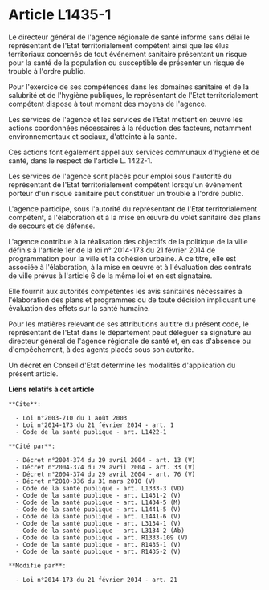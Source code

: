 # Article L1435-1

Le directeur général de l'agence régionale de santé informe sans délai le représentant de l'Etat territorialement compétent
ainsi que les élus territoriaux concernés de tout événement sanitaire présentant un risque pour la santé de la population ou
susceptible de présenter un risque de trouble à l'ordre public. 

Pour l'exercice de ses compétences dans les domaines sanitaire et de la salubrité et de l'hygiène publiques, le représentant
de l'Etat territorialement compétent dispose à tout moment des moyens de l'agence. 

Les services de l'agence et les services de l'Etat mettent en œuvre les actions coordonnées nécessaires à la réduction des
facteurs, notamment environnementaux et sociaux, d'atteinte à la santé. 

Ces actions font également appel aux services communaux d'hygiène et de santé, dans le respect de l'article L. 1422-1. 

Les services de l'agence sont placés pour emploi sous l'autorité du représentant de l'Etat territorialement compétent
lorsqu'un événement porteur d'un risque sanitaire peut constituer un trouble à l'ordre public. 

L'agence participe, sous l'autorité du représentant de l'Etat territorialement compétent, à l'élaboration et à la mise en
œuvre du volet sanitaire des plans de secours et de défense. 

L'agence contribue à la réalisation des objectifs de la politique de la ville définis à l'article 1er de la loi n° 2014-173
du 21 février 2014 de programmation pour la ville et la cohésion urbaine. A ce titre, elle est associée à l'élaboration, à la
mise en œuvre et à l'évaluation des contrats de ville prévus à l'article 6 de la même loi et en est signataire. 

Elle fournit aux autorités compétentes les avis sanitaires nécessaires à l'élaboration des plans et programmes ou de toute
décision impliquant une évaluation des effets sur la santé humaine. 

Pour les matières relevant de ses attributions au titre du présent code, le représentant de l'Etat dans le département peut
déléguer sa signature au directeur général de l'agence régionale de santé et, en cas d'absence ou d'empêchement, à des agents
placés sous son autorité. 

Un décret en Conseil d'Etat détermine les modalités d'application du présent article.

**Liens relatifs à cet article**

	**Cite**:

	  - Loi n°2003-710 du 1 août 2003
	  - Loi n°2014-173 du 21 février 2014 - art. 1
	  - Code de la santé publique - art. L1422-1

	**Cité par**:

	  - Décret n°2004-374 du 29 avril 2004 - art. 13 (V)
	  - Décret n°2004-374 du 29 avril 2004 - art. 33 (V)
	  - Décret n°2004-374 du 29 avril 2004 - art. 76 (V)
	  - Décret n°2010-336 du 31 mars 2010 (V)
	  - Code de la santé publique - art. L1333-3 (VD)
	  - Code de la santé publique - art. L1431-2 (V)
	  - Code de la santé publique - art. L1434-5 (M)
	  - Code de la santé publique - art. L1441-5 (V)
	  - Code de la santé publique - art. L1441-6 (V)
	  - Code de la santé publique - art. L3134-1 (V)
	  - Code de la santé publique - art. L3134-2 (Ab)
	  - Code de la santé publique - art. R1333-109 (V)
	  - Code de la santé publique - art. R1435-1 (V)
	  - Code de la santé publique - art. R1435-2 (V)

	**Modifié par**:

	  - Loi n°2014-173 du 21 février 2014 - art. 21
